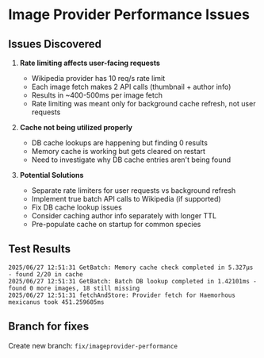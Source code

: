 # Image Provider Performance Issues

## Issues Discovered

1. **Rate limiting affects user-facing requests**
   - Wikipedia provider has 10 req/s rate limit
   - Each image fetch makes 2 API calls (thumbnail + author info)
   - Results in ~400-500ms per image fetch
   - Rate limiting was meant only for background cache refresh, not user requests

2. **Cache not being utilized properly**
   - DB cache lookups are happening but finding 0 results
   - Memory cache is working but gets cleared on restart
   - Need to investigate why DB cache entries aren't being found

3. **Potential Solutions**
   - Separate rate limiters for user requests vs background refresh
   - Implement true batch API calls to Wikipedia (if supported)
   - Fix DB cache lookup issues
   - Consider caching author info separately with longer TTL
   - Pre-populate cache on startup for common species

## Test Results
```
2025/06/27 12:51:31 GetBatch: Memory cache check completed in 5.327µs - found 2/20 in cache
2025/06/27 12:51:31 GetBatch: Batch DB lookup completed in 1.42101ms - found 0 more images, 18 still missing
2025/06/27 12:51:31 fetchAndStore: Provider fetch for Haemorhous mexicanus took 451.259605ms
```

## Branch for fixes
Create new branch: `fix/imageprovider-performance`